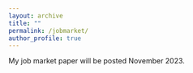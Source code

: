 ```yaml
---
layout: archive
title: ""
permalink: /jobmarket/
author_profile: true
---
```


My job market paper will be posted November 2023.
